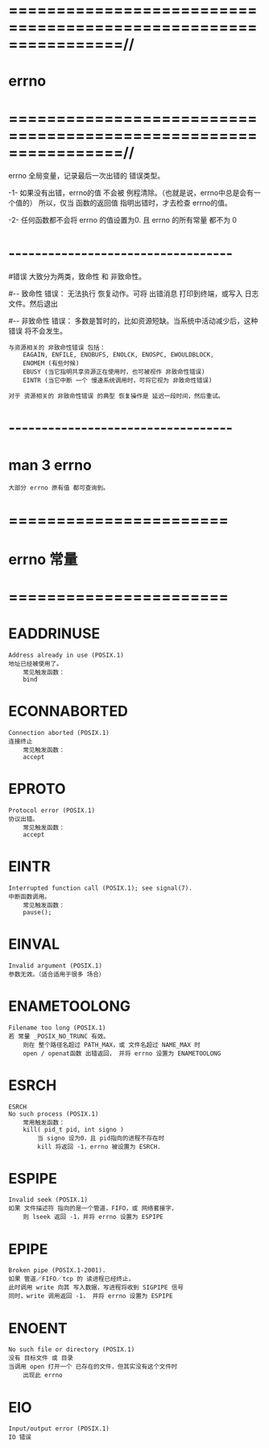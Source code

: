 

# ================================================================//
#                          errno
# ================================================================//

errno 全局变量，记录最后一次出错的 错误类型。

-1- 如果没有出错，errno的值 不会被 例程清除。（也就是说，errno中总是会有一个值的）
    所以，仅当 函数的返回值 指明出错时，才去检查 errno的值。

-2- 任何函数都不会将 errno 的值设置为0.
    且 errno 的所有常量 都不为 0

# ----------------------------------
#错误 大致分为两类，致命性 和 非致命性。

#-- 致命性 错误：
    无法执行 恢复动作。可将 出错消息 打印到终端，或写入 日志文件。然后退出

#-- 非致命性 错误：
    多数是暂时的，比如资源短缺。当系统中活动减少后，这种错误 将不会发生。
    
    与资源相关的 非致命性错误 包括：
        EAGAIN, ENFILE, ENOBUFS, ENOLCK, ENOSPC, EWOULDBLOCK, 
        ENOMEM (有些时候)
        EBUSY (当它指明共享资源正在使用时，也可被视作 非致命性错误)
        EINTR (当它中断 一个 慢速系统调用时，可将它视为 非致命性错误)

    对于 资源相关的 非致命性错误 的典型 恢复操作是 延迟一段时间，然后重试。


# ----------------------------------

#  man 3 errno
    大部分 errno 原有值 都可查询到。




# ======================= #
#       errno 常量
# ======================= #

#  EADDRINUSE      
    Address already in use (POSIX.1)
    地址已经被使用了。
        常见触发函数：
        bind

#  ECONNABORTED
    Connection aborted (POSIX.1)
    连接终止
        常见触发函数：
        accept

#  EPROTO
    Protocol error (POSIX.1)
    协议出错。
        常见触发函数：
        accept

#  EINTR           
    Interrupted function call (POSIX.1); see signal(7).
    中断函数调用。
        常见触发函数：
        pause();

#  EINVAL          
    Invalid argument (POSIX.1)
    参数无效。（适合适用于很多 场合）
        

#  ENAMETOOLONG
    Filename too long (POSIX.1)
    若 常量 _POSIX_NO_TRUNC 有效。
        则在 整个路径名超过 PATH_MAX，或 文件名超过 NAME_MAX 时
        open / openat函数 出错返回， 并将 errno 设置为 ENAMETOOLONG

#  ESRCH
    ESRCH           
    No such process (POSIX.1)
        常用触发函数：
        kill( pid_t pid, int signo )
            当 signo 设为0，且 pid指向的进程不存在时
            kill 将返回 -1，errno 被设置为 ESRCH.


#   ESPIPE          
    Invalid seek (POSIX.1)
    如果 文件描述符 指向的是一个管道，FIFO，或 网络套接字，
        则 lseek 返回 -1，并将 errno 设置为 ESPIPE


#   EPIPE
    Broken pipe (POSIX.1-2001).
    如果 管道／FIFO／tcp 的 读进程已经终止，
    此时调用 write 向其 写入数据，写进程将收到 SIGPIPE 信号
    同时，write 调用返回 -1， 并将 errno 设置为 ESPIPE



#   ENOENT          
    No such file or directory (POSIX.1)
    没有 目标文件 或 目录
    当调用 open 打开一个 已存在的文件，但其实没有这个文件时
        出现此 errno


#   EIO
    Input/output error (POSIX.1)
    IO 错误















